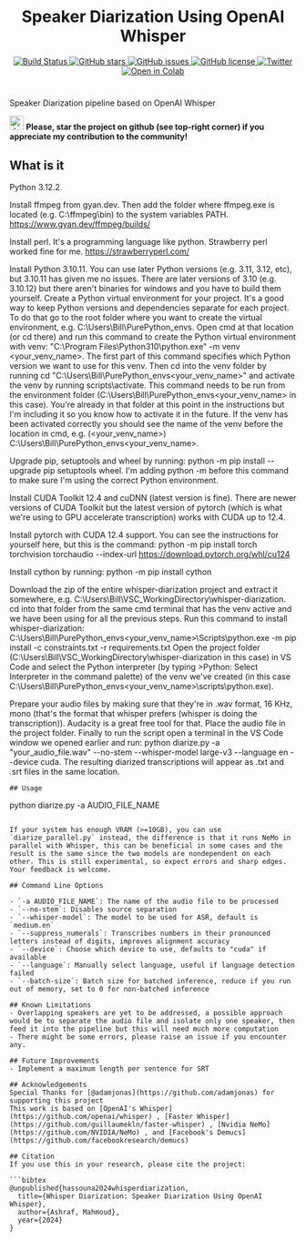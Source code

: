 <h1 align="center">Speaker Diarization Using OpenAI Whisper</h1>


<p align="center">
  <a href="https://github.com/MahmoudAshraf97/whisper-diarization/actions/workflows/test_run.yml">
    <img src="https://github.com/MahmoudAshraf97/whisper-diarization/actions/workflows/test_run.yml/badge.svg"
         alt="Build Status">
  </a>
  <a href="https://github.com/MahmoudAshraf97/whisper-diarization/stargazers">
    <img src="https://img.shields.io/github/stars/MahmoudAshraf97/whisper-diarization.svg?colorA=orange&colorB=orange&logo=github"
         alt="GitHub stars">
  </a>
  <a href="https://github.com/MahmoudAshraf97/whisper-diarization/issues">
        <img src="https://img.shields.io/github/issues/MahmoudAshraf97/whisper-diarization.svg"
             alt="GitHub issues">
  </a>
  <a href="https://github.com/MahmoudAshraf97/whisper-diarization/blob/master/LICENSE">
        <img src="https://img.shields.io/github/license/MahmoudAshraf97/whisper-diarization.svg"
             alt="GitHub license">
  </a>
  <a href="https://twitter.com/intent/tweet?text=&url=https%3A%2F%2Fgithub.com%2FMahmoudAshraf97%2Fwhisper-diarization">
  <img src="https://img.shields.io/twitter/url/https/github.com/MahmoudAshraf97/whisper-diarization.svg?style=social" alt="Twitter">
  </a> 
  </a>
  <a href="https://colab.research.google.com/github/MahmoudAshraf97/whisper-diarization/blob/main/Whisper_Transcription_%2B_NeMo_Diarization.ipynb">
  <img src="https://colab.research.google.com/assets/colab-badge.svg" alt="Open in Colab">
  </a>
 
</p>


# 
Speaker Diarization pipeline based on OpenAI Whisper

<img src="https://github.blog/wp-content/uploads/2020/09/github-stars-logo_Color.png" alt="drawing" width="25"/> **Please, star the project on github (see top-right corner) if you appreciate my contribution to the community!**

## What is it
Python 3.12.2

Install ffmpeg from gyan.dev. Then add the folder where ffmpeg.exe is located (e.g. C:\ffmpeg\bin) to the system variables PATH.
https://www.gyan.dev/ffmpeg/builds/

Install perl. It's a programming language like python. Strawberry perl worked fine for me.
https://strawberryperl.com/

Install Python 3.10.11. You can use later Python versions (e.g. 3.11, 3.12, etc), but 3.10.11 has given me no issues. There are later versions of 3.10 (e.g. 3.10.12) but there aren't binaries for windows and you have to build them yourself.
Create a Python virtual environment for your project. It's a good way to keep Python versions and dependencies separate for each project. To do that go to the root folder where you want to create the virtual environment, e.g. C:\Users\Bill\PurePython_envs. Open cmd at that location (or cd there) and run this command to create the Python virtual environment with venv: "C:\Program Files\Python310\python.exe" -m venv <your_venv_name>. The first part of this command specifies which Python version we want to use for this venv. Then cd into the venv folder by running cd "C:\Users\Bill\PurePython_envs\<your_venv_name>" and activate the venv by running scripts\activate. This command needs to be run from the environment folder (C:\Users\Bill\PurePython_envs\<your_venv_name> in this case). You're already in that folder at this point in the instructions but I'm including it so you know how to activate it in the future. If the venv has been activated correctly you should see the name of the venv before the location in cmd, e.g. (<your_venv_name>) C:\Users\Bill\PurePython_envs\<your_venv_name>.

Upgrade pip, setuptools and wheel by running: python -m pip install --upgrade pip setuptools wheel. I'm adding python -m before this command to make sure I'm using the correct Python environment.

Install CUDA Toolkit 12.4 and cuDNN (latest version is fine). There are newer versions of CUDA Toolkit but the latest version of pytorch (which is what we're using to GPU accelerate transcription) works with CUDA up to 12.4.

Install pytorch with CUDA 12.4 support. You can see the instructions for yourself here, but this is the command: python -m pip install torch torchvision torchaudio --index-url https://download.pytorch.org/whl/cu124

Install cython by running: python -m pip install cython

Download the zip of the entire whisper-diarization project and extract it somewhere, e.g. C:\Users\Bill\VSC_WorkingDirectory\whisper-diarization. cd into that folder from the same cmd terminal that has the venv active and we have been using for all the previous steps. Run this command to install whisper-diarization: C:\Users\Bill\PurePython_envs\<your_venv_name>\Scripts\python.exe -m pip install -c constraints.txt -r requirements.txt
Open the project folder (C:\Users\Bill\VSC_WorkingDirectory\whisper-diarization in this case) in VS Code and select the Python interpreter (by typing >Python: Select Interpreter in the command palette) of the venv we've created (in this case C:\Users\Bill\PurePython_envs\<your_venv_name>\scripts\python.exe).

Prepare your audio files by making sure that they're in .wav format, 16 KHz, mono (that's the format that whisper prefers (whisper is doing the transcription)). Audacity is a great free tool for that. Place the audio file in the project folder.
Finally to run the script open a terminal in the VS Code window we opened earlier and run: python diarize.py -a "your_audio_file.wav" --no-stem --whisper-model large-v3 --language en --device cuda. The resulting diarized transcriptions will appear as .txt and .srt files in the same location.

    

```
## Usage 

```
python diarize.py -a AUDIO_FILE_NAME
```

If your system has enough VRAM (>=10GB), you can use `diarize_parallel.py` instead, the difference is that it runs NeMo in parallel with Whisper, this can be beneficial in some cases and the result is the same since the two models are nondependent on each other. This is still experimental, so expect errors and sharp edges. Your feedback is welcome.

## Command Line Options

- `-a AUDIO_FILE_NAME`: The name of the audio file to be processed
- `--no-stem`: Disables source separation
- `--whisper-model`: The model to be used for ASR, default is `medium.en`
- `--suppress_numerals`: Transcribes numbers in their pronounced letters instead of digits, improves alignment accuracy
- `--device`: Choose which device to use, defaults to "cuda" if available
- `--language`: Manually select language, useful if language detection failed
- `--batch-size`: Batch size for batched inference, reduce if you run out of memory, set to 0 for non-batched inference

## Known Limitations
- Overlapping speakers are yet to be addressed, a possible approach would be to separate the audio file and isolate only one speaker, then feed it into the pipeline but this will need much more computation
- There might be some errors, please raise an issue if you encounter any.

## Future Improvements
- Implement a maximum length per sentence for SRT

## Acknowledgements
Special Thanks for [@adamjonas](https://github.com/adamjonas) for supporting this project
This work is based on [OpenAI's Whisper](https://github.com/openai/whisper) , [Faster Whisper](https://github.com/guillaumekln/faster-whisper) , [Nvidia NeMo](https://github.com/NVIDIA/NeMo) , and [Facebook's Demucs](https://github.com/facebookresearch/demucs)

## Citation
If you use this in your research, please cite the project:

```bibtex
@unpublished{hassouna2024whisperdiarization,
  title={Whisper Diarization: Speaker Diarization Using OpenAI Whisper},
  author={Ashraf, Mahmoud},
  year={2024}
}
```
